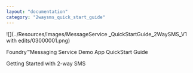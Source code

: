 ```yaml
---
layout: "documentation"
category: "2waysms_quick_start_guide"
---
```

                          

![](../Resources/Images/MessageService _QuickStartGuide_2WaySMS_V1 with edits/03000001.png)

Foundry™Messaging Service Demo App QuickStart Guide

Getting Started with 2-way SMS
